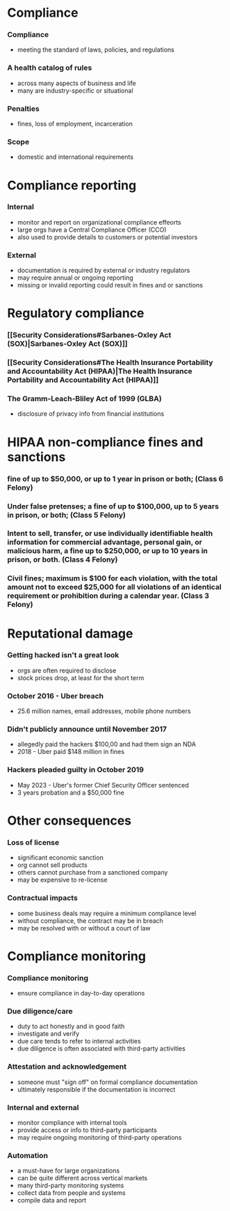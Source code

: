 # Compliance
### Compliance
- meeting the standard of laws, policies, and regulations
### A health catalog of rules
- across many aspects of business and life
- many are industry-specific or situational
### Penalties
- fines, loss of employment, incarceration
### Scope
- domestic and international requirements
# Compliance reporting
### Internal
- monitor and report on organizational compliance effeorts
- large orgs have a Central Compliance Officer (CCO)
- also used to provide details to customers or potential investors
### External
- documentation is required by external or industry regulators
- may require annual or ongoing reporting
- missing or invalid reporting could result in fines and or sanctions
# Regulatory compliance
### [[Security Considerations#Sarbanes-Oxley Act (SOX)|Sarbanes-Oxley Act (SOX)]]
### [[Security Considerations#The Health Insurance Portability and Accountability Act (HIPAA)|The Health Insurance Portability and Accountability Act (HIPAA)]]
### The Gramm-Leach-Bliley Act of 1999 (GLBA)
- disclosure of privacy info from financial institutions
# HIPAA non-compliance fines and sanctions
### fine of up to $50,000, or up to 1 year in prison or both; (Class 6 Felony)
### Under false pretenses; a fine of up to $100,000, up to 5 years in prison, or both; (Class 5 Felony)
### Intent to sell, transfer, or use individually identifiable health information for commercial advantage, personal gain, or malicious harm, a fine up to $250,000, or up to 10 years in prison, or both. (Class 4 Felony)
### Civil fines; maximum is $100 for each violation, with the total amount not to exceed $25,000 for all violations of an identical requirement or prohibition during a calendar year. (Class 3 Felony)
# Reputational damage
### Getting hacked isn't a great look
- orgs are often required to disclose
- stock prices drop, at least for the short term
### October 2016 - Uber breach
- 25.6 million names, email addresses, mobile phone numbers
### Didn't publicly announce until November 2017
- allegedly paid the hackers $100,00 and had them sign an NDA
- 2018 - Uber paid $148 million in fines
### Hackers pleaded guilty in October 2019
- May 2023 - Uber's former Chief Security Officer sentenced
- 3 years probation and a $50,000 fine
# Other consequences
### Loss of license
- significant economic sanction
- org cannot sell products
- others cannot purchase from a sanctioned company
- may be expensive to re-license
### Contractual impacts
- some business deals may require a minimum compliance level
- without compliance, the contract may be in breach
- may be resolved with or without a court of law
# Compliance monitoring
### Compliance monitoring
- ensure compliance in day-to-day operations
### Due diligence/care
- duty to act honestly and in good faith
- investigate and verify
- due care tends to refer to internal activities
- due diligence is often associated with third-party activities
### Attestation and acknowledgement
- someone must "sign off" on formal compliance documentation
- ultimately responsible if the documentation is incorrect
### Internal and external
- monitor compliance with internal tools
- provide access or info to third-party participants
- may require ongoing monitoring of third-party operations
### Automation
- a must-have for large organizations
- can be quite different across vertical markets
- many third-party monitoring systems
- collect data from people and systems
- compile data and report
